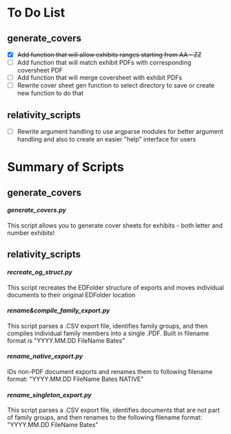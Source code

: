 # To Do List

## generate_covers

- [X] ~~Add function that will allow exhibits ranges starting from AA - ZZ~~
- [ ] Add function that will match exhibit PDFs with corresponding coversheet PDF
- [ ] Add function that will merge coversheet with exhibit PDFs
- [ ] Rewrite cover sheet gen function to select directory to save or create new function to do that

## relativity_scripts
- [ ] Rewrite argument handling to use argparse modules for better argument handling and also to create an easier "help" interface for users


# Summary of Scripts

## generate_covers

#### *generate_covers.py*
This script allows you to generate cover sheets for exhibits - both letter and number exhibits!

## relativity_scripts

#### *recreate_og_struct.py*
This script recreates the EDFolder structure of exports and moves individual documents to their original EDFolder location

#### *rename&compile_family_export.py*
This script parses a .CSV export file, identifies family groups, and then compiles individual family members into a single .PDF. Built in filename format is "YYYY.MM.DD FileName Bates"

#### *rename_native_export.py*
IDs non-PDF document exports and renames them to following filename format: "YYYY.MM.DD FileName Bates NATIVE"

#### *rename_singleton_export.py*
This script parses a .CSV export file, identifies documents that are not part of family groups, and then renames to the following filename format: "YYYY.MM.DD FileName Bates"
